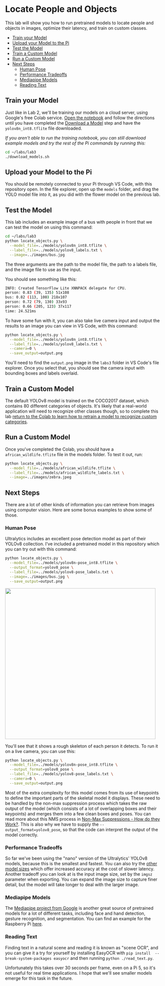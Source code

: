 # Locate People and Objects

This lab will show you how to run pretrained models to locate people and 
objects in images, optimize their latency, and train on custom classes.

 - [Train your Model](#train-your-model)
 - [Upload your Model to the Pi](#upload-your-model-to-the-pi)
 - [Test the Model](#test-the-model)
 - [Train a Custom Model](#train-a-custom-model)
 - [Run a Custom Model](#run-a-custom-model)
 - [Next Steps](#next-steps)
    - [Human Pose](#human-pose)
    - [Performance Tradeoffs](#performance-tradeoffs)
    - [Mediapipe Models](#mediapipe-models)
    - [Reading Text](#reading-text)

## Train your Model

Just like in Lab 2, we'll be training our models on a cloud server, using
Google's free Colab service. [Open the notebook](https://colab.research.google.com/github/ee292d/labs/blob/main/lab3/notebook.ipynb)
and follow the directions until you have completed the [Download a Model](https://colab.research.google.com/github/ee292d/labs/blob/main/lab3/notebook.ipynb#scrollTo=8Ne3OOfjut-F&line=6&uniqifier=1)
step and have the `yolov8n_int8.tflite` file downloaded.

*If you aren't able to run the training notebook, you can still download 
example models and try the rest of the Pi commands by running this:*

```bash
cd ~/labs/lab3
./download_models.sh
```

## Upload your Model to the Pi

You should be remotely connected to your Pi through VS Code, with this 
repository open. In the file explorer, open up the `models` folder, and drag
the YOLO model file into it, as you did with the flower model on the previous
lab.

## Test the Model

This lab includes an example image of a bus with people in front that we can
test the model on using this command:

```bash
cd ~/labs/lab3
python locate_objects.py \
  --model_file=../models/yolov8n_int8.tflite \
  --label_file=../models/yolov8_labels.txt \
  --image=../images/bus.jpg
```

The three arguments are the path to the model file, the path to a labels file,
and the image file to use as the input.

You should see something like this:

```bash
INFO: Created TensorFlow Lite XNNPACK delegate for CPU.
person: 0.83 (39, 135) 51x108
bus: 0.82 (113, 100) 218x107
person: 0.72 (79, 130) 33x93
person: 0.66 (205, 123) 37x117
time: 24.521ms
```

To have some fun with it, you can also take live camera input and output the
results to an image you can view in VS Code, with this command:

```bash
python locate_objects.py \
  --model_file=../models/yolov8n_int8.tflite \
  --label_file=../models/yolov8_labels.txt \
  --camera=0 \
  --save_output=output.png
```

You'll need to find the `output.png` image in the `labs3` folder in VS Code's
file explorer. Once you select that, you should see the camera input with
bounding boxes and labels overlaid.

## Train a Custom Model

The default YOLOv8 model is trained on the COCO2017 dataset, which contains 80
different categories of objects. It's likely that a real-world application will
need to recognize other classes though, so to complete this lab [return to the Colab to learn how to retrain a model to recognize custom categories](https://colab.research.google.com/github/ee292d/labs/blob/main/lab3/notebook.ipynb#scrollTo=ETE7JjEaAr-W&line=5&uniqifier=1).

## Run a Custom Model

Once you've completed the Colab, you should have a `african_wildlife.tflite`
file in the models folder. To test it out, run:

```bash
python locate_objects.py \
  --model_file=../models/african_wildlife.tflite \
  --label_file=../models/african_wildlife_labels.txt \
  --image=../images/zebra.jpeg
```

## Next Steps

There are a lot of other kinds of information you can retrieve from images
using computer vision. Here are some bonus examples to show some of those.

### Human Pose

Ultralytics includes an excellent pose detection model as part of their YOLOv8
collection. I've included a pretrained model in this repository which you can
try out with this command:

```bash
python locate_objects.py \
  --model_file=../models/yolov8n-pose_int8.tflite \
  --output_format=yolov8_pose \
  --label_file=../models/yolov8-pose_labels.txt \
  --image=../images/bus.jpg \
  --save_output=output.png
```

<image src="doc_images/bus_pose.png" width="488px"/>

You'll see that it shows a rough skeleton of each person it detects. To run it
on a live camera, you can use this:

```bash
python locate_objects.py \
  --model_file=../models/yolov8n-pose_int8.tflite \
  --output_format=yolov8_pose \
  --label_file=../models/yolov8-pose_labels.txt \
  --camera=0 \
  --save_output=output.png
```

Most of the extra complexity for this model comes from its use of keypoints to
define the important parts of the skeletal model it displays. These need to be
handled by the non-max suppression process which takes the raw output of the
model (which consists of a lot of overlapping boxes and their keypoints) and
merges them into a few clean boxes and poses. You can read more about this NMS
process in [Non-Max Suppressions - How do they Work?](https://petewarden.com/2022/02/21/non-max-suppressions-how-do-they-work/).
This is also why we have to supply the `--output_format=yolov8_pose`, so that
the code can interpret the output of the model correctly.

### Performance Tradeoffs

So far we've been using the "nano" version of the Ultralytics' YOLOv8 models,
because this is the smallest and fastest. You can also try the [other model sizes](https://docs.ultralytics.com/models/yolov8/#performance-metrics)
which offer increased accuracy at the cost of slower latency. Another tradeoff
you can look at is the input image size, set by the `imgsz` parameter when
exporting. You can expand the image size to capture finer detail, but the model
will take longer to deal with the larger image.

### Mediapipe Models

The [Mediapipe project from Google](https://developers.googleblog.com/2023/05/introducing-mediapipe-solutions-for-on-device-machine-learning.html)
is another great source of pretrained models for a lot of different tasks, 
including face and hand detection, gesture recognition, and segmentation. You
can find an example for the Raspberry Pi [here](https://github.com/googlesamples/mediapipe/tree/main/examples/object_detection/raspberry_pi).

### Reading Text

Finding text in a natural scene and reading it is known as "scene OCR", and you
can give it a try for yourself by installing EasyOCR with `pip install 
--break-system-packages easyocr` and then running `python ./read_text.py`.

Unfortunately this takes over 30 seconds per frame, even on a Pi 5, so it's not
useful for real time applications. I hope that we'll see smaller models emerge
for this task in the future.